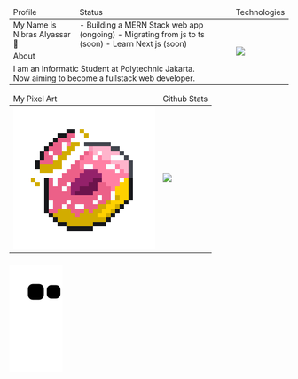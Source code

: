 <table>
    <thead>
        <tr>
            <td>Profile</td>
            <td>Status</td>
            <td>Technologies</td>
        </tr>
    </thead>
    <tbody>
        <tr>
            <td>My Name is Nibras Alyassar 👋</td>
            <td>
                - Building a MERN Stack web app (ongoing)
                - Migrating from js to ts (soon)
                - Learn Next js (soon)
            </td>
            <td rowspan="3">
                <img align="left" src="https://skillicons.dev/icons?i=react,nodejs,express,mongodb,php,html,css,tailwind,javascript,git,github,mysql,cpp,java&perline=7" />
            </td>
        </tr>
        <tr>
          <td colspan="2">About</td>
        </tr>
        <tr>
            <td colspan="2"> I am an Informatic Student at Polytechnic Jakarta. <br/>
                Now aiming to become a fullstack web developer.
            </td>
        </tr>  
    </tbody>
</table>

<table >
    <thead>
        <tr>
            <td>My Pixel Art</td>
            <td>Github Stats</td>
        </tr>
    </thead>
    <tbody>
        <tr>
            <td><img  src="https://github.com/dev4ult/dev4ult/blob/main/animatedDonut2.gif" /></td>
            <td> <img src="https://streak-stats.demolab.com/?user=dev4ult&theme=dark" /></td>
        </tr>
    </tbody>
</table>

###

<img align="center" src="https://github.com/dev4ult/dev4ult/blob/output/github-contribution-grid-snake.svg" />

###

